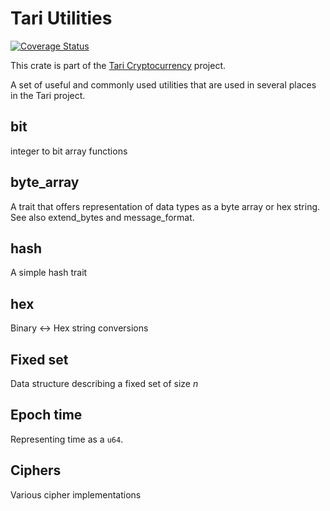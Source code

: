 # Tari Utilities

[![Coverage Status](https://coveralls.io/repos/github/tari-project/tari_utilities/badge.svg)](https://coveralls.io/github/tari-project/tari_utilities)

This crate is part of the [Tari Cryptocurrency](https://tari.com) project.

A set of useful and commonly used utilities that are used in several places in the Tari project.

## bit

integer to bit array functions

## byte_array

A trait that offers representation of data types as a byte array or hex string. See also extend_bytes and message_format.

## hash

A simple hash trait

## hex

Binary <-> Hex string conversions

## Fixed set

Data structure describing a fixed set of size _n_

## Epoch time

Representing time as a `u64`.

## Ciphers

Various cipher implementations
